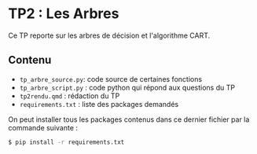 # TP2 : Les Arbres

Ce TP reporte sur les arbres de décision et l'algorithme CART.

## Contenu

* `tp_arbre_source.py`: code source de certaines fonctions
* `tp_arbre_script.py` : code python qui répond aux questions du TP
* `tp2rendu.qmd` : rédaction du TP 
* `requirements.txt` : liste des packages demandés

On peut installer tous les packages contenus dans ce dernier fichier par la commande suivante :

```sh
$ pip install -r requirements.txt
```
